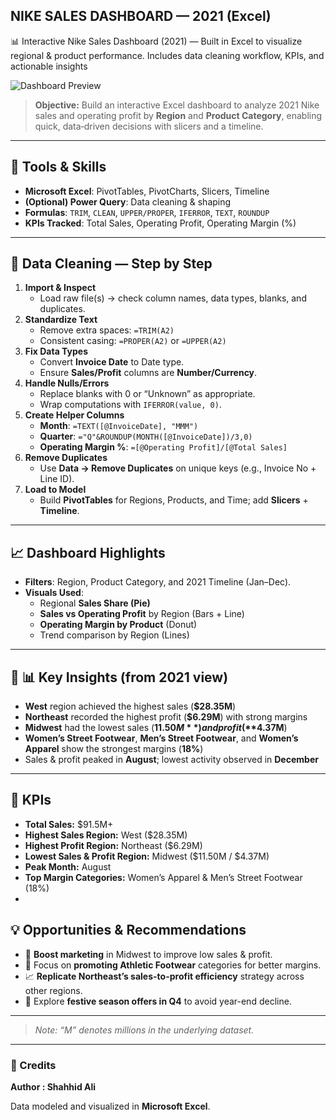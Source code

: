 ## NIKE SALES DASHBOARD — 2021 (Excel)
📊 Interactive Nike Sales Dashboard (2021) — Built in Excel to visualize regional &amp; product performance.  Includes data cleaning workflow, KPIs, and actionable insights




![Dashboard Preview](assets/nike_sales_dashboard_2021.png)

> **Objective:** Build an interactive Excel dashboard to analyze 2021 Nike sales and operating profit by **Region** and **Product Category**, enabling quick, data‑driven decisions with slicers and a timeline.

---

## 🧰 Tools & Skills
- **Microsoft Excel**: PivotTables, PivotCharts, Slicers, Timeline
- **(Optional) Power Query**: Data cleaning & shaping
- **Formulas**: `TRIM`, `CLEAN`, `UPPER/PROPER`, `IFERROR`, `TEXT`, `ROUNDUP`
- **KPIs Tracked**: Total Sales, Operating Profit, Operating Margin (%)

---

## 🧽 Data Cleaning — Step by Step

1. **Import & Inspect**
   - Load raw file(s) → check column names, data types, blanks, and duplicates.
2. **Standardize Text**
   - Remove extra spaces: `=TRIM(A2)`  
   - Consistent casing: `=PROPER(A2)` or `=UPPER(A2)`
3. **Fix Data Types**
   - Convert **Invoice Date** to Date type.  
   - Ensure **Sales/Profit** columns are **Number/Currency**.
4. **Handle Nulls/Errors**
   - Replace blanks with 0 or “Unknown” as appropriate.  
   - Wrap computations with `IFERROR(value, 0)`.
5. **Create Helper Columns**
   - **Month**: `=TEXT([@InvoiceDate], "MMM")`  
   - **Quarter**: `="Q"&ROUNDUP(MONTH([@InvoiceDate])/3,0)`  
   - **Operating Margin %**: `=[@Operating Profit]/[@Total Sales]`
6. **Remove Duplicates**
   - Use **Data → Remove Duplicates** on unique keys (e.g., Invoice No + Line ID).
7. **Load to Model**
   - Build **PivotTables** for Regions, Products, and Time; add **Slicers** + **Timeline**.

---

## 📈 Dashboard Highlights
- **Filters**: Region, Product Category, and 2021 Timeline (Jan–Dec).  
- **Visuals Used**:  
  - Regional **Sales Share (Pie)**  
  - **Sales vs Operating Profit** by Region (Bars + Line)  
  - **Operating Margin by Product** (Donut)  
  - Trend comparison by Region (Lines)

---

## 🔎 📊 Key Insights (from 2021 view)

- **West** region achieved the highest sales (**$28.35M**)  
- **Northeast** recorded the highest profit (**$6.29M**) with strong margins  
- **Midwest** had the lowest sales (**$11.50M**) and profit (**$4.37M**)  
- **Women’s Street Footwear**, **Men’s Street Footwear**, and **Women’s Apparel** show the strongest margins (**18%**)  
- Sales & profit peaked in **August**; lowest activity observed in **December**  

---

## 📌 KPIs
- **Total Sales:** $91.5M+  
- **Highest Sales Region:** West ($28.35M)  
- **Highest Profit Region:** Northeast ($6.29M)  
- **Lowest Sales & Profit Region:** Midwest ($11.50M / $4.37M)  
- **Peak Month:** August  
- **Top Margin Categories:** Women’s Apparel & Men’s Street Footwear (18%)
- 
## 💡 Opportunities & Recommendations
- 📍 **Boost marketing** in Midwest to improve low sales & profit.  
- 👟 Focus on **promoting Athletic Footwear** categories for better margins.  
- 📈 **Replicate Northeast’s sales-to-profit efficiency** strategy across other regions.  
- 🎯 Explore **festive season offers in Q4** to avoid year-end decline.
---

> *Note: “M” denotes millions in the underlying dataset.*

---


### 🙌 Credits
**Author : Shahhid Ali**

Data modeled and visualized in **Microsoft Excel**.
